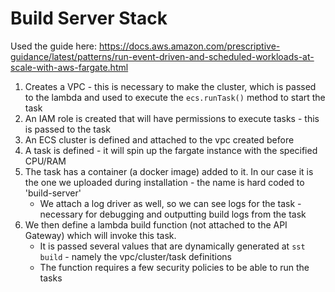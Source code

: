 # Build Server Stack

Used the guide here: https://docs.aws.amazon.com/prescriptive-guidance/latest/patterns/run-event-driven-and-scheduled-workloads-at-scale-with-aws-fargate.html

1. Creates a VPC - this is necessary to make the cluster, which is passed to the lambda and used to execute the `ecs.runTask()` method to start the task
1. An IAM role is created that will have permissions to execute tasks - this is passed to the task
1. An ECS cluster is defined and attached to the vpc created before
1. A task is defined - it will spin up the fargate instance with the specified CPU/RAM
1. The task has a container (a docker image) added to it. In our case it is the one we uploaded during installation - the name is hard coded to 'build-server'
   - We attach a log driver as well, so we can see logs for the task - necessary for debugging and outputting build logs from the task
1. We then define a lambda build function (not attached to the API Gateway) which will invoke this task.
   - It is passed several values that are dynamically generated at `sst build` - namely the vpc/cluster/task definitions
   - The function requires a few security policies to be able to run the tasks
